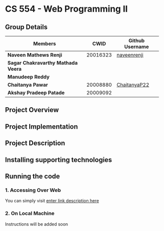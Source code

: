 # CS 554 - Web Programming II

## Group Details

|Members| CWID | Github Username
|--|--|--|
|**Naveen Mathews Renji** | 20016323 |[naveenrenji](https://github.com/naveenrenji)|
|**Sagar Chakravarthy Mathada Veera**|||
|**Manudeep Reddy**|||
|**Chaitanya Pawar**|20008880|[ChaitanyaP22](https://github.com/Chaitanyap22)|
|**Akshay Pradeep Patade**|20009092||

## Project Overview

## Project Implementation

## Project Description

## Installing supporting technologies

## Running the code

### 1. Accessing Over Web

You can simply visit [enter link description here](website%20link%20here)


### 2. On Local Machine

Instructions will be added soon